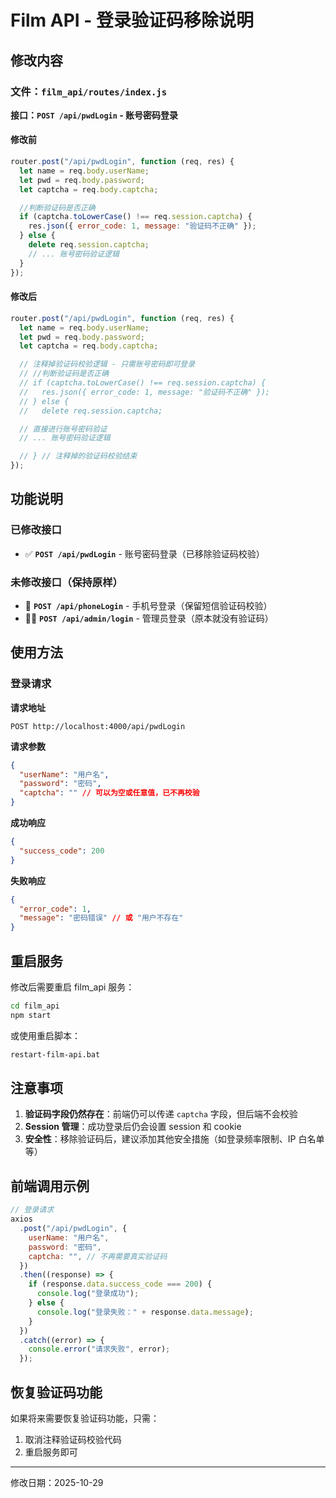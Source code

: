 # Film API - 登录验证码移除说明

## 修改内容

### 文件：`film_api/routes/index.js`

**接口：`POST /api/pwdLogin` - 账号密码登录**

#### 修改前

```javascript
router.post("/api/pwdLogin", function (req, res) {
  let name = req.body.userName;
  let pwd = req.body.password;
  let captcha = req.body.captcha;

  //判断验证码是否正确
  if (captcha.toLowerCase() !== req.session.captcha) {
    res.json({ error_code: 1, message: "验证码不正确" });
  } else {
    delete req.session.captcha;
    // ... 账号密码验证逻辑
  }
});
```

#### 修改后

```javascript
router.post("/api/pwdLogin", function (req, res) {
  let name = req.body.userName;
  let pwd = req.body.password;
  let captcha = req.body.captcha;

  // 注释掉验证码校验逻辑 - 只需账号密码即可登录
  // //判断验证码是否正确
  // if (captcha.toLowerCase() !== req.session.captcha) {
  //   res.json({ error_code: 1, message: "验证码不正确" });
  // } else {
  //   delete req.session.captcha;

  // 直接进行账号密码验证
  // ... 账号密码验证逻辑

  // } // 注释掉的验证码校验结束
});
```

## 功能说明

### 已修改接口

- ✅ **`POST /api/pwdLogin`** - 账号密码登录（已移除验证码校验）

### 未修改接口（保持原样）

- 📱 **`POST /api/phoneLogin`** - 手机号登录（保留短信验证码校验）
- 👨‍💼 **`POST /api/admin/login`** - 管理员登录（原本就没有验证码）

## 使用方法

### 登录请求

**请求地址**

```
POST http://localhost:4000/api/pwdLogin
```

**请求参数**

```json
{
  "userName": "用户名",
  "password": "密码",
  "captcha": "" // 可以为空或任意值，已不再校验
}
```

**成功响应**

```json
{
  "success_code": 200
}
```

**失败响应**

```json
{
  "error_code": 1,
  "message": "密码错误" // 或 "用户不存在"
}
```

## 重启服务

修改后需要重启 film_api 服务：

```bash
cd film_api
npm start
```

或使用重启脚本：

```bash
restart-film-api.bat
```

## 注意事项

1. **验证码字段仍然存在**：前端仍可以传递 `captcha` 字段，但后端不会校验
2. **Session 管理**：成功登录后仍会设置 session 和 cookie
3. **安全性**：移除验证码后，建议添加其他安全措施（如登录频率限制、IP 白名单等）

## 前端调用示例

```javascript
// 登录请求
axios
  .post("/api/pwdLogin", {
    userName: "用户名",
    password: "密码",
    captcha: "", // 不再需要真实验证码
  })
  .then((response) => {
    if (response.data.success_code === 200) {
      console.log("登录成功");
    } else {
      console.log("登录失败：" + response.data.message);
    }
  })
  .catch((error) => {
    console.error("请求失败", error);
  });
```

## 恢复验证码功能

如果将来需要恢复验证码功能，只需：

1. 取消注释验证码校验代码
2. 重启服务即可

---

修改日期：2025-10-29
